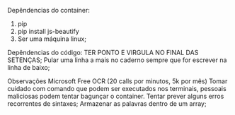 Depêndencias do container:
1. pip
2. pip install js-beautify
3. Ser uma máquina linux;

Depêndencias do código:
TER PONTO E VIRGULA NO FINAL DAS SETENÇAS;
Pular uma linha a mais no caderno sempre que for escrever na linha de baixo;

Observações
Microsoft Free OCR (20 calls por minutos, 5k por mês)
Tomar cuidado com comando que podem ser executados nos terminais, pessoais maliciosas podem tentar bagunçar o container.
Tentar prever alguns erros recorrentes de sintaxes;
Armazenar as palavras dentro de um array; 